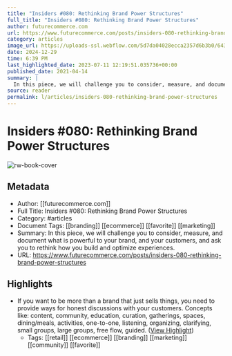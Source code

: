```yaml
---
title: "Insiders #080: Rethinking Brand Power Structures"
full_title: "Insiders #080: Rethinking Brand Power Structures"
author: futurecommerce.com
url: https://www.futurecommerce.com/posts/insiders-080-rethinking-brand-power-structures
category: articles
image_url: https://uploads-ssl.webflow.com/5d7da04028ecca2357d6b3b0/6430df148b0b8b7da3adc636_2.png
date: 2024-12-29
time: 6:39 PM
last_highlighted_date: 2023-07-11 12:19:51.035736+00:00
published_date: 2021-04-14
summary: |
  In this piece, we will challenge you to consider, measure, and document what is powerful to your brand, and your customers, and ask you to rethink how you build and optimize experiences.
source: reader
permalink: l/articles/insiders-080-rethinking-brand-power-structures
---
```

# Insiders #080: Rethinking Brand Power Structures

![rw-book-cover](https://uploads-ssl.webflow.com/5d7da04028ecca2357d6b3b0/6430df148b0b8b7da3adc636_2.png)

## Metadata
- Author: [[futurecommerce.com]]
- Full Title: Insiders #080: Rethinking Brand Power Structures
- Category: #articles
- Document Tags: [[branding]] [[ecommerce]] [[favorite]] [[marketing]] 
- Summary: In this piece, we will challenge you to consider, measure, and document what is powerful to your brand, and your customers, and ask you to rethink how you build and optimize experiences.
- URL: https://www.futurecommerce.com/posts/insiders-080-rethinking-brand-power-structures

## Highlights
- If you want to be more than a brand that just sells things, you need to provide ways for honest discussions with your customers. Concepts like: content, community, education, curation, gatherings, spaces, dining/meals, activities, one-to-one, listening, organizing, clarifying, small groups, large groups, free flow, guided. ([View Highlight](https://read.readwise.io/read/01h52e9gzphyvyvwydn4av1rtd))
    - Tags: [[retail]] [[ecommerce]] [[branding]] [[marketing]] [[community]] [[favorite]] 


